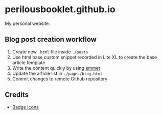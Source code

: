 # perilousbooklet.github.io

My personal website.

## Blog post creation workflow

1. Create new `.html` file inside `./posts`
2. Use html base custom snippet recorded in Lite XL to create the base article template
3. Write the content quickly by using [emmet](https://docs.emmet.io/)
4. Update the article list in `./pages/blog.html`
5. Commit changes to remote Github repository

## Credits

- [Badge Icons](https://simpleicons.org/)
